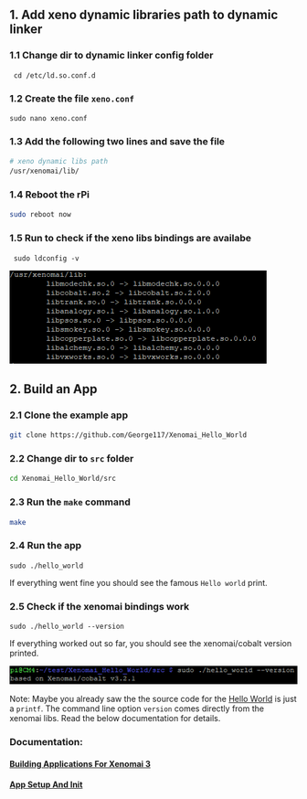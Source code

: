 ## 1. Add xeno dynamic libraries path to dynamic linker

### 1.1 Change dir to dynamic linker config folder
```
 cd /etc/ld.so.conf.d
```

### 1.2 Create the file ``xeno.conf``
```
sudo nano xeno.conf
```
### 1.3 Add the following two lines and save the file
```bash
# xeno dynamic libs path
/usr/xenomai/lib/
```

### 1.4 Reboot the rPi
```bash
sudo reboot now
```

### 1.5 Run to check if the xeno libs bindings are availabe
```
 sudo ldconfig -v
```

![bindings](assets/images/4/xeno_libs_bindings.png)

## 2. Build an App
### 2.1 Clone the example app
```bash
git clone https://github.com/George117/Xenomai_Hello_World
```

### 2.2 Change dir to ``src`` folder
```bash
cd Xenomai_Hello_World/src
```

### 2.3 Run the ``make`` command
```bash
make
```

### 2.4 Run the app
```
sudo ./hello_world
```
If everything went fine you should see the famous ``Hello world`` print.

### 2.5 Check if the xenomai bindings work
```
sudo ./hello_world --version
```

If everything worked out so far, you should see the xenomai/cobalt version printed.

![version](assets/images/4/xeno_app_version.png)

Note:
Maybe you already saw the the source code for the [Hello World](https://github.com/George117/Xenomai_Hello_World/blob/main/src/hello_world.c) is just a ``printf``. The command line option ``version`` comes directly from the xenomai libs. Read the below documentation for details.

### Documentation:
#### [Building Applications For Xenomai 3](https://source.denx.de/Xenomai/xenomai/-/wikis/Building_Applications_For_Xenomai_3)
#### [App Setup And Init](https://source.denx.de/Xenomai/xenomai/-/wikis/App_Setup_And_Init)

